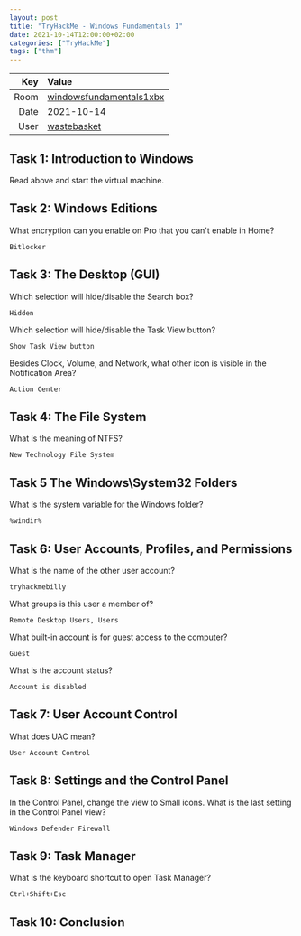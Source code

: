 ```yaml
---
layout: post
title: "TryHackMe - Windows Fundamentals 1"
date: 2021-10-14T12:00:00+02:00
categories: ["TryHackMe"]
tags: ["thm"]
---
```


| Key   | Value
| ----: | :--------
| Room  | [windowsfundamentals1xbx](https://tryhackme.com/room/windowsfundamentals1xbx)
| Date  | 2021-10-14
| User  | [wastebasket](https://tryhackme.com/p/wastebasket)

## Task 1: Introduction to Windows 

Read above and start the virtual machine. 

## Task 2: Windows Editions 

What encryption can you enable on Pro that you can't enable in Home? 

`Bitlocker`

## Task 3: The Desktop (GUI) 

Which selection will hide/disable the Search box?

`Hidden`

Which selection will hide/disable the Task View button?

`Show Task View button`

Besides Clock, Volume, and Network, what other icon is visible in the Notification Area?

`Action Center`

## Task 4: The File System 

What is the meaning of NTFS? 

`New Technology File System`

## Task 5 The Windows\System32 Folders 

What is the system variable for the Windows folder? 

`%windir%`

## Task 6: User Accounts, Profiles, and Permissions 

What is the name of the other user account?

`tryhackmebilly`

What groups is this user a member of?

`Remote Desktop Users, Users`

What built-in account is for guest access to the computer?

`Guest`

What is the account status?

`Account is disabled`

## Task 7: User Account Control 

What does UAC mean? 

`User Account Control`

## Task 8: Settings and the Control Panel 

In the Control Panel, change the view to Small icons. What is the last setting in the Control Panel view? 

`Windows Defender Firewall`

## Task 9: Task Manager 

What is the keyboard shortcut to open Task Manager? 

`Ctrl+Shift+Esc`

## Task 10: Conclusion 
